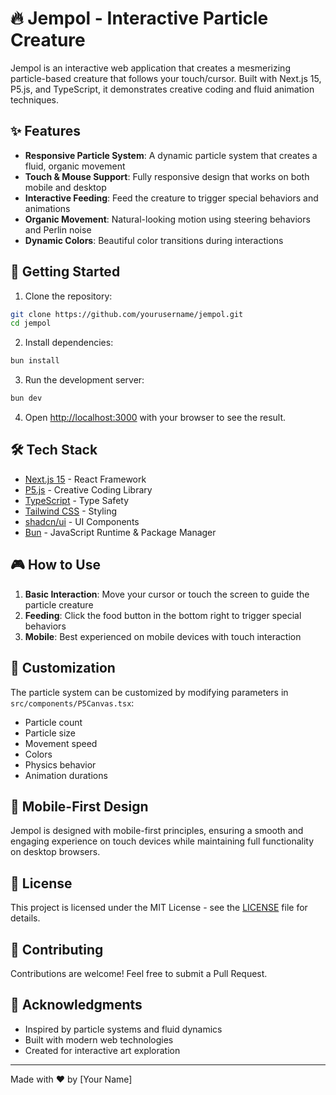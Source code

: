 # 🔥 Jempol - Interactive Particle Creature

Jempol is an interactive web application that creates a mesmerizing particle-based creature that follows your touch/cursor. Built with Next.js 15, P5.js, and TypeScript, it demonstrates creative coding and fluid animation techniques.

## ✨ Features

- **Responsive Particle System**: A dynamic particle system that creates a fluid, organic movement
- **Touch & Mouse Support**: Fully responsive design that works on both mobile and desktop
- **Interactive Feeding**: Feed the creature to trigger special behaviors and animations
- **Organic Movement**: Natural-looking motion using steering behaviors and Perlin noise
- **Dynamic Colors**: Beautiful color transitions during interactions

## 🚀 Getting Started

1. Clone the repository:
```bash
git clone https://github.com/yourusername/jempol.git
cd jempol
```

2. Install dependencies:
```bash
bun install
```

3. Run the development server:
```bash
bun dev
```

4. Open [http://localhost:3000](http://localhost:3000) with your browser to see the result.

## 🛠 Tech Stack

- [Next.js 15](https://nextjs.org/) - React Framework
- [P5.js](https://p5js.org/) - Creative Coding Library
- [TypeScript](https://www.typescriptlang.org/) - Type Safety
- [Tailwind CSS](https://tailwindcss.com/) - Styling
- [shadcn/ui](https://ui.shadcn.com/) - UI Components
- [Bun](https://bun.sh/) - JavaScript Runtime & Package Manager

## 🎮 How to Use

1. **Basic Interaction**: Move your cursor or touch the screen to guide the particle creature
2. **Feeding**: Click the food button in the bottom right to trigger special behaviors
3. **Mobile**: Best experienced on mobile devices with touch interaction

## 🎨 Customization

The particle system can be customized by modifying parameters in `src/components/P5Canvas.tsx`:

- Particle count
- Particle size
- Movement speed
- Colors
- Physics behavior
- Animation durations

## 📱 Mobile-First Design

Jempol is designed with mobile-first principles, ensuring a smooth and engaging experience on touch devices while maintaining full functionality on desktop browsers.

## 📄 License

This project is licensed under the MIT License - see the [LICENSE](LICENSE) file for details.

## 🤝 Contributing

Contributions are welcome! Feel free to submit a Pull Request.

## 🙏 Acknowledgments

- Inspired by particle systems and fluid dynamics
- Built with modern web technologies
- Created for interactive art exploration

---

Made with ❤️ by [Your Name]
